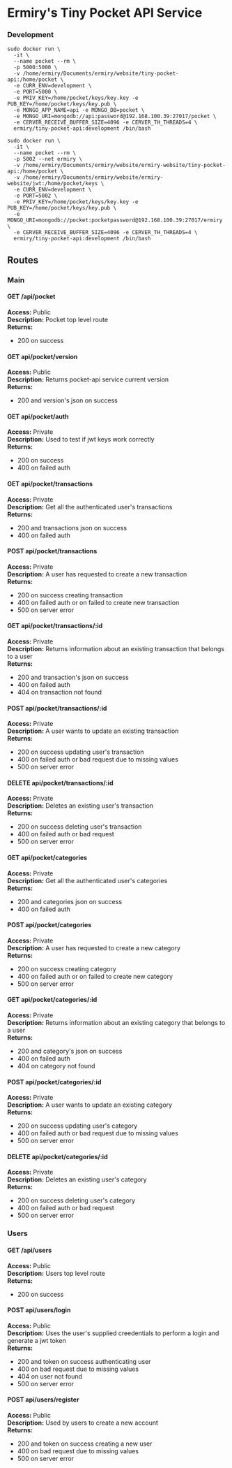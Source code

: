 # Ermiry's Tiny Pocket API Service

### Development
```
sudo docker run \
  -it \
  --name pocket --rm \
  -p 5000:5000 \
  -v /home/ermiry/Documents/ermiry/website/tiny-pocket-api:/home/pocket \
  -e CURR_ENV=development \
  -e PORT=5000 \
  -e PRIV_KEY=/home/pocket/keys/key.key -e PUB_KEY=/home/pocket/keys/key.pub \
  -e MONGO_APP_NAME=api -e MONGO_DB=pocket \
  -e MONGO_URI=mongodb://api:password@192.168.100.39:27017/pocket \
  -e CERVER_RECEIVE_BUFFER_SIZE=4096 -e CERVER_TH_THREADS=4 \
  ermiry/tiny-pocket-api:development /bin/bash
```

```
sudo docker run \
  -it \
  --name pocket --rm \
  -p 5002 --net ermiry \
  -v /home/ermiry/Documents/ermiry/website/ermiry-website/tiny-pocket-api:/home/pocket \
  -v /home/ermiry/Documents/ermiry/website/ermiry-website/jwt:/home/pocket/keys \
  -e CURR_ENV=development \
  -e PORT=5002 \
  -e PRIV_KEY=/home/pocket/keys/key.key -e PUB_KEY=/home/pocket/keys/key.pub \
  -e MONGO_URI=mongodb://pocket:pocketpassword@192.168.100.39:27017/ermiry \
  -e CERVER_RECEIVE_BUFFER_SIZE=4096 -e CERVER_TH_THREADS=4 \
  ermiry/tiny-pocket-api:development /bin/bash
```

## Routes

### Main

#### GET /api/pocket
**Access:** Public \
**Description:** Pocket top level route \
**Returns:**
  - 200 on success

#### GET api/pocket/version
**Access:** Public \
**Description:** Returns pocket-api service current version \
**Returns:**
  - 200 and version's json on success

#### GET api/pocket/auth
**Access:** Private \
**Description:** Used to test if jwt keys work correctly \
**Returns:**
  - 200 on success
  - 400 on failed auth

#### GET api/pocket/transactions
**Access:** Private \
**Description:** Get all the authenticated user's transactions \
**Returns:**
  - 200 and transactions json on success
  - 400 on failed auth

#### POST api/pocket/transactions
**Access:** Private \
**Description:** A user has requested to create a new transaction \
**Returns:**
  - 200 on success creating transaction
  - 400 on failed auth or on failed to create new transaction
  - 500 on server error

#### GET api/pocket/transactions/:id
**Access:** Private \
**Description:** Returns information about an existing transaction that belongs to a user \
**Returns:**
  - 200 and transaction's json on success
  - 400 on failed auth
  - 404 on transaction not found

#### POST api/pocket/transactions/:id
**Access:** Private \
**Description:** A user wants to update an existing transaction \
**Returns:**
  - 200 on success updating user's transaction
  - 400 on failed auth or bad request due to missing values
  - 500 on server error

#### DELETE api/pocket/transactions/:id
**Access:** Private \
**Description:** Deletes an existing user's transaction \
**Returns:**
  - 200 on success deleting user's transaction
  - 400 on failed auth or bad request
  - 500 on server error

#### GET api/pocket/categories
**Access:** Private \
**Description:** Get all the authenticated user's categories \
**Returns:**
  - 200 and categories json on success
  - 400 on failed auth

#### POST api/pocket/categories
**Access:** Private \
**Description:** A user has requested to create a new category \
**Returns:**
  - 200 on success creating category
  - 400 on failed auth or on failed to create new category
  - 500 on server error

#### GET api/pocket/categories/:id
**Access:** Private \
**Description:** Returns information about an existing category that belongs to a user \
**Returns:**
  - 200 and category's json on success
  - 400 on failed auth
  - 404 on category not found

#### POST api/pocket/categories/:id
**Access:** Private \
**Description:** A user wants to update an existing category \
**Returns:**
  - 200 on success updating user's category
  - 400 on failed auth or bad request due to missing values
  - 500 on server error

#### DELETE api/pocket/categories/:id
**Access:** Private \
**Description:** Deletes an existing user's category \
**Returns:**
  - 200 on success deleting user's category
  - 400 on failed auth or bad request
  - 500 on server error

### Users

#### GET /api/users
**Access:** Public \
**Description:** Users top level route \
**Returns:**
  - 200 on success

#### POST api/users/login
**Access:** Public \
**Description:** Uses the user's supplied creedentials to perform a login and generate a jwt token \
**Returns:**
  - 200 and token on success authenticating user
  - 400 on bad request due to missing values
  - 404 on user not found
  - 500 on server error

#### POST api/users/register
**Access:** Public \
**Description:** Used by users to create a new account \
**Returns:**
  - 200 and token on success creating a new user
  - 400 on bad request due to missing values
  - 500 on server error